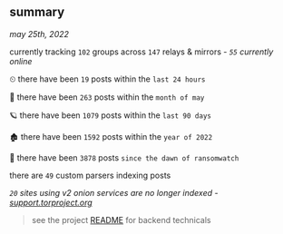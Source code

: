
## summary
_may 25th, 2022_

currently tracking `102` groups across `147` relays & mirrors - _`55` currently online_

⏲ there have been `19` posts within the `last 24 hours`

🦈 there have been `263` posts within the `month of may`

🪐 there have been `1079` posts within the `last 90 days`

🏚 there have been `1592` posts within the `year of 2022`

🦕 there have been `3878` posts `since the dawn of ransomwatch`

there are `49` custom parsers indexing posts

_`20` sites using v2 onion services are no longer indexed - [support.torproject.org](https://support.torproject.org/onionservices/v2-deprecation/)_

> see the project [README](https://github.com/joshhighet/ransomwatch#ransomwatch--) for backend technicals
